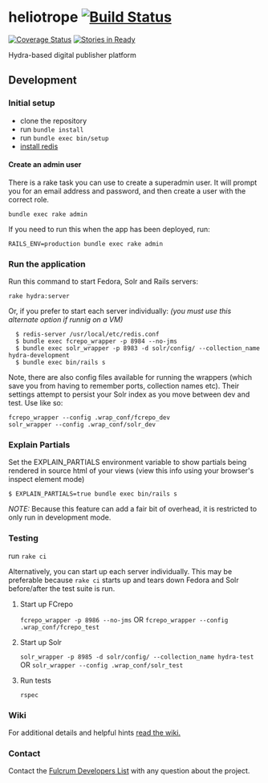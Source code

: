 # heliotrope [![Build Status](https://travis-ci.org/mlibrary/heliotrope.svg?branch=master)](https://travis-ci.org/mlibrary/heliotrope)
[![Coverage Status](https://coveralls.io/repos/github/mlibrary/heliotrope/badge.svg?branch=coveralls)](https://coveralls.io/github/mlibrary/heliotrope?branch=coveralls)
[![Stories in Ready](https://badge.waffle.io/mlibrary/heliotrope.png?label=ready&title=Ready)](https://waffle.io/mlibrary/heliotrope)

Hydra-based digital publisher platform

## Development

### Initial setup

  * clone the repository
  * run `bundle install`
  * run `bundle exec bin/setup`
  * [install redis](https://github.com/mlibrary/heliotrope/wiki/Background-Jobs#how-to-install-redis)

#### Create an admin user

There is a rake task you can use to create a superadmin user.  It will prompt you for an email address and password, and then create a user with the correct role.

`bundle exec rake admin`

If you need to run this when the app has been deployed, run:

`RAILS_ENV=production bundle exec rake admin`

### Run the application

Run this command to start Fedora, Solr and Rails servers:

`rake hydra:server`

Or, if you prefer to start each server individually:
*(you must use this alternate option if runnig on a VM)*

```
  $ redis-server /usr/local/etc/redis.conf
  $ bundle exec fcrepo_wrapper -p 8984 --no-jms
  $ bundle exec solr_wrapper -p 8983 -d solr/config/ --collection_name hydra-development
  $ bundle exec bin/rails s
```

Note, there are also config files available for running the wrappers (which save you from having to remember ports, collection names etc). Their settings attempt to persist your Solr index as you move between dev and test. Use like so:
```
fcrepo_wrapper --config .wrap_conf/fcrepo_dev
solr_wrapper --config .wrap_conf/solr_dev
```

### Explain Partials

Set the EXPLAIN_PARTIALS environment variable to show partials being rendered in source html of your views
(view this info using your browser's inspect element mode)

```
$ EXPLAIN_PARTIALS=true bundle exec bin/rails s
```

*NOTE:* Because this feature can add a fair bit of overhead, it is restricted
to only run in development mode.

### Testing

run `rake ci`

Alternatively, you can start up each server individually.  This may be preferable because `rake ci` starts up and tears down Fedora and Solr before/after the test suite is run.

1. Start up FCrepo

   `fcrepo_wrapper -p 8986 --no-jms` OR `fcrepo_wrapper --config .wrap_conf/fcrepo_test`
1. Start up Solr

   `solr_wrapper -p 8985 -d solr/config/ --collection_name hydra-test` OR `solr_wrapper --config .wrap_conf/solr_test`
1. Run tests

   `rspec`

### Wiki
  
For additional details and helpful hints [read the wiki.](https://github.com/mlibrary/heliotrope/wiki)

### Contact

Contact the [Fulcrum Developers List](mailto:fulcrum-dev@umich.edu) with any question about the project.

